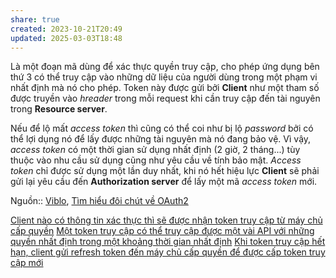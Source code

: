 ```yaml
---
share: true
created: 2023-10-21T20:49
updated: 2025-03-03T18:48
---
```

Là một đoạn mã dùng để xác thực quyền truy cập, cho phép ứng dụng bên thứ 3 có thể truy cập vào những dữ liệu của người dùng trong một phạm vi nhất định mà nó cho phép. Token này được gửi bởi **Client** như một tham số được truyền vào _hreader_ trong mỗi request khi cần truy cập đến tài nguyên trong **Resource server**.

Nếu để lộ mất _access token_ thì cũng có thể coi như bị lộ _password_ bởi có thể lợi dụng nó để lấy được những tài nguyên mà nó đang bảo vệ. Vì vậy, _access token_ có một thời gian sử dụng nhất định (2 giờ, 2 tháng...) tùy thuộc vào nhu cầu sử dụng cũng như yêu cầu về tính bảo mật. _Access token_ chỉ được sử dụng một lần duy nhất, khi nó hết hiệu lực **Client** sẽ phải gửi lại yêu cầu đến **Authorization server** để lấy một mã _access token_ mới.

Nguồn:: [Viblo](../../../%E2%9C%8D%EF%B8%8FL%E1%BA%ADp%20tr%C3%ACnh/%CE%9E%20Ngu%E1%BB%93n%20v%C3%A0%20t%C3%A0i%20nguy%C3%AAn%20h%E1%BB%97%20tr%E1%BB%A3/%CE%9E%20Ngu%E1%BB%93n/Viblo.md), [Tìm hiểu đôi chút về OAuth2](https://viblo.asia/p/tim-hieu-doi-chut-ve-oauth2-eW65GvMLlDO)

[Client nào có thông tin xác thực thì sẽ được nhận token truy cập từ máy chủ cấp quyền](./Client%20n%C3%A0o%20c%C3%B3%20th%C3%B4ng%20tin%20x%C3%A1c%20th%E1%BB%B1c%20th%C3%AC%20s%E1%BA%BD%20%C4%91%C6%B0%E1%BB%A3c%20nh%E1%BA%ADn%20token%20truy%20c%E1%BA%ADp%20t%E1%BB%AB%20m%C3%A1y%20ch%E1%BB%A7%20c%E1%BA%A5p%20quy%E1%BB%81n.md) 
[Một token truy cập có thể truy cập được một vài API với những quyền nhất định trong một khoảng thời gian nhất định](./M%E1%BB%99t%20token%20truy%20c%E1%BA%ADp%20c%C3%B3%20th%E1%BB%83%20truy%20c%E1%BA%ADp%20%C4%91%C6%B0%E1%BB%A3c%20m%E1%BB%99t%20v%C3%A0i%20API%20v%E1%BB%9Bi%20nh%E1%BB%AFng%20quy%E1%BB%81n%20nh%E1%BA%A5t%20%C4%91%E1%BB%8Bnh%20trong%20m%E1%BB%99t%20kho%E1%BA%A3ng%20th%E1%BB%9Di%20gian%20nh%E1%BA%A5t%20%C4%91%E1%BB%8Bnh.md)
[Khi token truy cập hết hạn, client gửi refresh token đến máy chủ cấp quyền để được cấp token truy cập mới](./Khi%20token%20truy%20c%E1%BA%ADp%20h%E1%BA%BFt%20h%E1%BA%A1n,%20client%20g%E1%BB%ADi%20refresh%20token%20%C4%91%E1%BA%BFn%20m%C3%A1y%20ch%E1%BB%A7%20c%E1%BA%A5p%20quy%E1%BB%81n%20%C4%91%E1%BB%83%20%C4%91%C6%B0%E1%BB%A3c%20c%E1%BA%A5p%20token%20truy%20c%E1%BA%ADp%20m%E1%BB%9Bi.md) 
